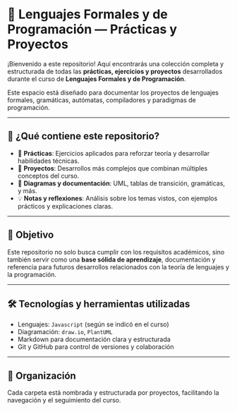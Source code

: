 # 📘 Lenguajes Formales y de Programación — Prácticas y Proyectos

¡Bienvenido a este repositorio! Aquí encontrarás una colección completa y estructurada de todas las **prácticas, ejercicios y proyectos** desarrollados durante el curso de **Lenguajes Formales y de Programación**.

Este espacio está diseñado para documentar los proyectos de  lenguajes formales, gramáticas, autómatas, compiladores y paradigmas de programación.

---

## 🚀 ¿Qué contiene este repositorio?

- 📂 **Prácticas**: Ejercicios aplicados para reforzar teoría y desarrollar habilidades técnicas.
- 🧠 **Proyectos**: Desarrollos más complejos que combinan múltiples conceptos del curso.
- 📄 **Diagramas y documentación**: UML, tablas de transición, gramáticas, y más.
- 💡 **Notas y reflexiones**: Análisis sobre los temas vistos, con ejemplos prácticos y explicaciones claras.

---

## 🎯 Objetivo

Este repositorio no solo busca cumplir con los requisitos académicos, sino también servir como una **base sólida de aprendizaje**, documentación y referencia para futuros desarrollos relacionados con la teoría de lenguajes y la programación.

---

## 🛠️ Tecnologías y herramientas utilizadas

- Lenguajes: `Javascript` (según se indicó en el curso)
- Diagramación: `draw.io`, `PlantUML`
- Markdown para documentación clara y estructurada
- Git y GitHub para control de versiones y colaboración

---

## 📌 Organización

Cada carpeta está nombrada y estructurada por proyectos, facilitando la navegación y el seguimiento del curso.
